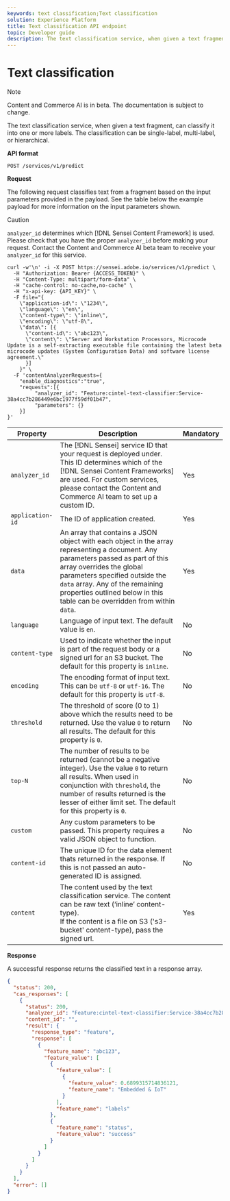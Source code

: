 ```yaml
---
keywords: text classification;Text classification
solution: Experience Platform
title: Text classification API endpoint
topic: Developer guide
description: The text classification service, when given a text fragment, can classify it into one or more labels. The classification can be single-label, multi-label, or hierarchical.
---
```


# Text classification

>[!NOTE]
>
>Content and Commerce AI is in beta. The documentation is subject to change.

The text classification service, when given a text fragment, can classify it into one or more labels. The classification can be single-label, multi-label, or hierarchical.

**API format**

```http
POST /services/v1/predict
```

**Request**

The following request classifies text from a fragment based on the input parameters provided in the payload. See the table below the example payload for more information on the input parameters shown.

>[!CAUTION]
>
>`analyzer_id` determines which [!DNL Sensei Content Framework] is used. Please check that you have the proper `analyzer_id` before making your request. Contact the Content and Commerce AI beta team to receive your `analyzer_id` for this service.

```SHELL
curl -w'\n' -i -X POST https://sensei.adobe.io/services/v1/predict \
  -H "Authorization: Bearer {ACCESS_TOKEN}" \
  -H "Content-Type: multipart/form-data" \
  -H "cache-control: no-cache,no-cache" \
  -H "x-api-key: {API_KEY}" \
  -F file="{
    \"application-id\": \"1234\", 
    \"language\": \"en\", 
    \"content-type\": \"inline\", 
    \"encoding\": \"utf-8\", 
    \"data\": [{
      \"content-id\": \"abc123\", 
      \"content\": \"Server and Workstation Processors, Microcode Update is a self-extracting executable file containing the latest beta microcode updates (System Configuration Data) and software license agreement.\"
      }]
    }" \
  -F 'contentAnalyzerRequests={
    "enable_diagnostics":"true",
    "requests":[{
         "analyzer_id": "Feature:cintel-text-classifier:Service-38a4cc7b286449e6bc1977f59df01b47",
         "parameters": {}
    }]
}'
```

| Property | Description | Mandatory |
| --- | --- | --- |
| `analyzer_id` | The [!DNL Sensei] service ID that your request is deployed under. This ID determines which of the [!DNL Sensei Content Frameworks] are used. For custom services, please contact the Content and Commerce AI team to set up a custom ID. | Yes |
| `application-id` | The ID of application created. | Yes |
| `data` | An array that contains a JSON object with each object in the array representing a document. Any parameters passed as part of this array overrides the global parameters specified outside the `data` array. Any of the remaining properties outlined below in this table can be overridden from within `data`. | Yes |
| `language` | Language of input text. The default value is `en`. | No |
| `content-type` | Used to indicate whether the input is part of the request body or a signed url for an S3 bucket. The default for this property is `inline`. | No |
| `encoding` | The encoding format of input text. This can be `utf-8` or `utf-16`. The default for this property is `utf-8`. | No |
| `threshold` | The threshold of score (0 to 1) above which the results need to be returned. Use the value `0` to return all results. The default for this property is `0`. | No |
| `top-N` | The number of results to be returned (cannot be a negative integer). Use the value `0` to return all results. When used in conjunction with `threshold`, the number of results returned is the lesser of either limit set. The default for this property is `0`. | No |
| `custom` | Any custom parameters to be passed. This property requires a valid JSON object to function. | No |
| `content-id` | The unique ID for the data element thats returned in the response. If this is not passed an auto-generated ID is assigned. | No |
| `content` | The content used by the text classification service. The content can be raw text (‘inline’ content-type). <br> If the content is a file on S3 ('s3-bucket' content-type), pass the signed url. | Yes |

**Response**

A successful response returns the classified text in a response array. 

```json
{
  "status": 200,
  "cas_responses": [
    {
      "status": 200,
      "analyzer_id": "Feature:cintel-text-classifier:Service-38a4cc7b286449e6bc1977f59df01b47",
      "content_id": "",
      "result": {
        "response_type": "feature",
        "response": [
          {
            "feature_name": "abc123",
            "feature_value": [
              {
                "feature_value": [
                  {
                    "feature_value": 0.6899315714836121,
                    "feature_name": "Embedded & IoT"
                  }
                ],
                "feature_name": "labels"
              },
              {
                "feature_name": "status",
                "feature_value": "success"
              }
            ]
          }
        ]
      }
    }
  ],
  "error": []
}
```